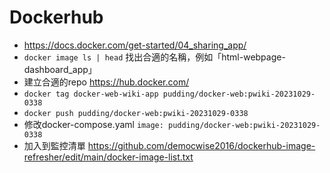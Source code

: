 # Dockerhub

- https://docs.docker.com/get-started/04_sharing_app/
- `docker image ls | head` 找出合適的名稱，例如「html-webpage-dashboard_app」
- 建立合適的repo https://hub.docker.com/
- `docker tag docker-web-wiki-app pudding/docker-web:pwiki-20231029-0338`
- `docker push pudding/docker-web:pwiki-20231029-0338`
- 修改docker-compose.yaml `image: pudding/docker-web:pwiki-20231029-0338`
- 加入到監控清單 https://github.com/democwise2016/dockerhub-image-refresher/edit/main/docker-image-list.txt